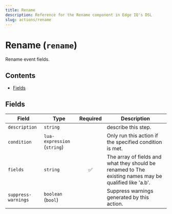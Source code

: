 ```yaml
---
title: Rename
description: Reference for the Rename component in Edge IQ's DSL
slug: actions/rename
---
```


# Rename (`rename`)

Rename event fields.


## Contents

- [Fields](#fields)




## Fields


| Field | Type | Required | Description |
|---|---|:---:|---|
| `description` | `string` |  | describe this step. |
| `condition` | `lua-expression` (`string`) |  | Only run this action if the specified condition is met. |
| `fields` | `string` | ✅ | The array of fields and what they should be renamed to The existing names may be qualified like 'a.b'. |
| `suppress-warnings` | `boolean` (`bool`) |  | Suppress warnings generated by this action. |







